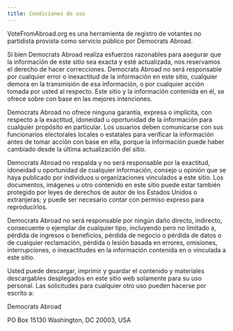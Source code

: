 ```yaml
---
title: Condiciones de uso
---
```

VoteFromAbroad.org es una herramienta de registro de votantes no partidista provista como servicio público por Democrats Abroad.

Si bien Democrats Abroad realiza esfuerzos razonables para asegurar que la información de este sitio sea exacta y esté actualizada, nos reservamos el derecho de hacer correcciones. Democrats Abroad no será responsable por cualquier error o inexactitud de la información en este sitio, cualquier demora en la transmisión de esa información, o por cualquier acción tomada por usted al respecto. Este sitio y la información contenida en él, se ofrece sobre con base en las mejores intenciones.

Democrats Abroad no ofrece ninguna garantía, expresa o implícita, con respecto a la exactitud, idoneidad u oportunidad de la información para cualquier propósito en particular. Los usuarios deben comunicarse con sus funcionarios electorales locales o estatales para verificar la información antes de tomar acción con base en ella, porque la información puede haber cambiado desde la última actualización del sitio.

Democrats Abroad no respalda y no será responsable por la exactitud, idoneidad u oportunidad de cualquier información, consejo u opinión que se haya publicado por individuos u organizaciones vinculados a este sitio. Los documentos, imágenes u otro contenido en este sitio puede estar también protegido por leyes de derechos de autor de los Estados Unidos o extranjeras; y puede ser necesario contar con permiso expreso para reproducirlos.

Democrats Abroad no será responsable por ningún daño directo, indirecto, consecuente o ejemplar de cualquier tipo, incluyendo pero no limitado a, pérdida de ingresos o beneficios, pérdida de negocio o pérdida de datos o de cualquier reclamación, pérdida o lesión basada en errores, omisiones, interrupciones, o inexactitudes en la información contenida en o vinculada a este sitio.

Usted puede descargar, imprimir y guardar el contenido y materiales descargables desplegados en este sitio web solamente para su uso personal. Las solicitudes para cualquier otro uso pueden hacerse por escrito a:

Democrats Abroad

PO Box 15130 Washington, DC 20003, USA